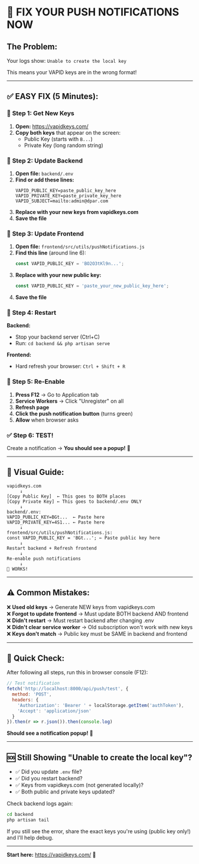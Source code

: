 # 🚨 FIX YOUR PUSH NOTIFICATIONS NOW

## The Problem:
Your logs show: `Unable to create the local key`

This means your VAPID keys are in the wrong format!

---

## ✅ EASY FIX (5 Minutes):

### 🔑 **Step 1: Get New Keys**

1. **Open:** https://vapidkeys.com/
2. **Copy both keys** that appear on the screen:
   - Public Key (starts with `B...`)
   - Private Key (long random string)

### 📝 **Step 2: Update Backend**

1. **Open file:** `backend/.env`
2. **Find or add these lines:**
   ```env
   VAPID_PUBLIC_KEY=paste_public_key_here
   VAPID_PRIVATE_KEY=paste_private_key_here
   VAPID_SUBJECT=mailto:admin@dpar.com
   ```
3. **Replace with your new keys from vapidkeys.com**
4. **Save the file**

### 🎨 **Step 3: Update Frontend**

1. **Open file:** `frontend/src/utils/pushNotifications.js`
2. **Find this line** (around line 6):
   ```javascript
   const VAPID_PUBLIC_KEY = 'BO2O3tKl9n...';
   ```
3. **Replace with your new public key:**
   ```javascript
   const VAPID_PUBLIC_KEY = 'paste_your_new_public_key_here';
   ```
4. **Save the file**

### 🔄 **Step 4: Restart**

**Backend:**
- Stop your backend server (Ctrl+C)
- Run: `cd backend && php artisan serve`

**Frontend:**
- Hard refresh your browser: `Ctrl + Shift + R`

### 🔔 **Step 5: Re-Enable**

1. **Press F12** → Go to Application tab
2. **Service Workers** → Click "Unregister" on all
3. **Refresh page**
4. **Click the push notification button** (turns green)
5. **Allow** when browser asks

### ✅ **Step 6: TEST!**

Create a notification → **You should see a popup!** 🎉

---

## 📸 Visual Guide:

```
vapidkeys.com
     ↓
[Copy Public Key]  ← This goes to BOTH places
[Copy Private Key] ← This goes to backend/.env ONLY
     ↓
backend/.env:
VAPID_PUBLIC_KEY=BGt...  ← Paste here
VAPID_PRIVATE_KEY=4S1... ← Paste here
     ↓
frontend/src/utils/pushNotifications.js:
const VAPID_PUBLIC_KEY = 'BGt...'; ← Paste public key here
     ↓
Restart backend + Refresh frontend
     ↓
Re-enable push notifications
     ↓
🔔 WORKS!
```

---

## ⚠️ Common Mistakes:

❌ **Used old keys** → Generate NEW keys from vapidkeys.com  
❌ **Forgot to update frontend** → Must update BOTH backend AND frontend  
❌ **Didn't restart** → Must restart backend after changing .env  
❌ **Didn't clear service worker** → Old subscription won't work with new keys  
❌ **Keys don't match** → Public key must be SAME in backend and frontend  

---

## 🎯 Quick Check:

After following all steps, run this in browser console (F12):

```javascript
// Test notification
fetch('http://localhost:8000/api/push/test', {
  method: 'POST',
  headers: {
    'Authorization': 'Bearer ' + localStorage.getItem('authToken'),
    'Accept': 'application/json'
  }
}).then(r => r.json()).then(console.log)
```

**Should see a notification popup!** 🔔

---

## 🆘 Still Showing "Unable to create the local key"?

- ✅ Did you update `.env` file?
- ✅ Did you restart backend?
- ✅ Keys from vapidkeys.com (not generated locally)?
- ✅ Both public and private keys updated?

Check backend logs again:
```bash
cd backend
php artisan tail
```

If you still see the error, share the exact keys you're using (public key only!) and I'll help debug.

---

**Start here:** https://vapidkeys.com/ 🔑

